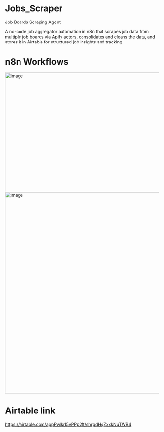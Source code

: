 # Jobs_Scraper
Job Boards Scraping Agent

A no-code job aggregator automation in n8n that scrapes job data from multiple job boards via Apify actors, consolidates and cleans the data, and stores it in Airtable for structured job insights and tracking.

# n8n Workflows
<img width="940" height="391" alt="image" src="https://github.com/user-attachments/assets/bd47a385-7f19-4350-bb4f-ac084e395840" />
<img width="940" height="660" alt="image" src="https://github.com/user-attachments/assets/57d55c5a-621f-46d5-a8b8-8c758685f5d4" />

# Airtable link
https://airtable.com/appPwlkrI5vPPp2ft/shrgdHqZxxkNuTWB4
